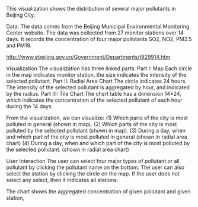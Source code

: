 This visualization shows the distribution of several major pollutants in Beijing City.

Data:
The data comes from the Beijing Municipal Environmental Monitoring Center website. The data was collected from 27 monitor stations over 14 days. It records the concentration of four major pollutants SO2, NO2, PM2.5 and PM19.

http://www.ebeijing.gov.cn/Government/Departments/t929914.htm

Visualization
The visualization has three linked parts:
Part I: Map
Each circle in the map indicates monitor station, the size indicates the intensity of the selected pollutant. 
Part II:  Radial Area Chart
The circle indicates 24 hours. The intensity of the selected pollutant is aggregated by hour, and indicated by the radius.
Part III: Tile Chart
The chart table has a dimension 14*24, which indicates the concentration of the selected pollutant of each hour during the 14 days.

From the visualization, we can visualize:
(1)	Which parts of the city is most polluted in general (shown in map).
(2)	Which parts of the city is most polluted by the selected pollutant (shown in map).
(3)	During a day, when and which part of the city is most polluted in general (shown in radial area chart)
(4)	During a day, when and which part of the city is most polluted by the selected pollutant. (shown in radial area chart)

User Interaction
The user can select four major types of pollutant or all pollutant by clicking the pollutant name on the bottom.
The user can also select the station by clicking the circle on the map. If the user does not select any select, then it indicates all stations.

The chart shows the aggregated concentration of given pollutant and given station,
